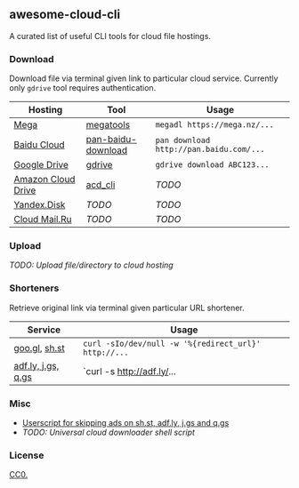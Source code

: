 ## awesome-cloud-cli

A curated list of useful CLI tools for cloud file hostings.

### Download

Download file via terminal given link to particular cloud service. Currently only `gdrive` tool requires authentication.

| Hosting | Tool | Usage |
| --- | --- | --- |
| [Mega](https://mega.nz/) | [megatools](https://github.com/megous/megatools) | `megadl https://mega.nz/...` |
| [Baidu Cloud](http://pan.baidu.com/) | [pan-baidu-download](https://github.com/banbanchs/pan-baidu-download) | `pan download http://pan.baidu.com/...` |
| [Google Drive](https://www.google.com/drive/) | [gdrive](https://github.com/prasmussen/gdrive) | `gdrive download ABC123...` |
| [Amazon Cloud Drive](https://www.amazon.com/clouddrive/) | [acd_cli](https://github.com/yadayada/acd_cli) | *TODO* |
| [Yandex.Disk](https://disk.yandex.com/) | *TODO* | *TODO* |
| [Cloud Mail.Ru](https://cloud.mail.ru/) | *TODO* | *TODO* |

### Upload

*TODO: Upload file/directory to cloud hosting*

### Shorteners

Retrieve original link via terminal given particular URL shortener.

| Service | Usage |
| --- | --- |
| [goo.gl](https://goo.gl/), [sh.st](https://shorte.st/) | `curl -sIo/dev/null -w '%{redirect_url}' http://...` |
| [adf.ly, j.gs, q.gs](https://adf.ly/) | `curl -s http://adf.ly/... | awk -F\' '/ysmm/{print $2}' | python -c 'import sys;from base64 import b64decode;from functools import reduce;print(b64decode("".join(reduce(lambda acc,el: (acc[0],el[1]+acc[1]) if el[0]&1 else (acc[0]+el[1],acc[1]), enumerate(sys.stdin.read()), ("", ""))))[2:].decode("utf-8"))'` |

### Misc

* [Userscript for skipping ads on sh.st, adf.ly, j.gs and q.gs](k2nblog-ad-skipper.user.js)
* *TODO: Universal cloud downloader shell script*

### License

[CC0.](COPYING)
